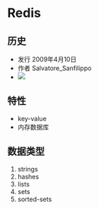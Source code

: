# Redis

## 历史
* 发行 2009年4月10日
* 作者 Salvatore_Sanfilippo
* ![](https://github.com/mingchaoyan/MyUsedDatabases/blob/master/pic/Salvatore_Sanfilippo.jpg.jpg)

## 特性
* key-value
* 内存数据库

## 数据类型
1. strings
2. hashes
3. lists
4. sets
5. sorted-sets
